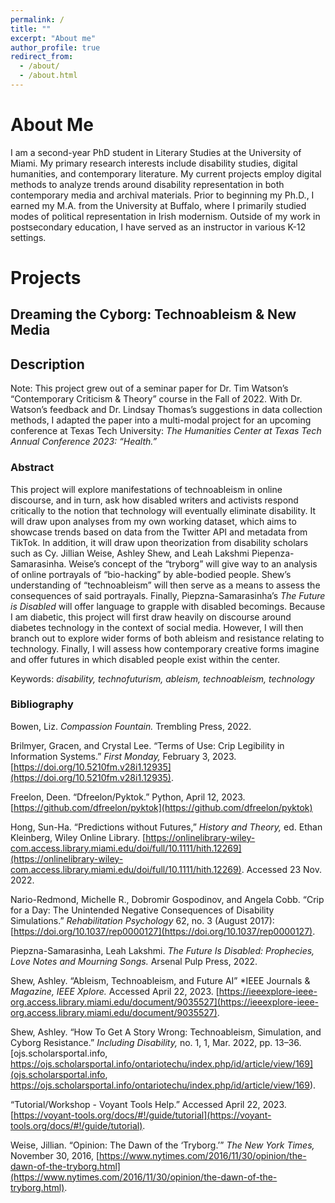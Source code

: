```yaml
---
permalink: /
title: ""
excerpt: "About me"
author_profile: true
redirect_from: 
  - /about/
  - /about.html
---
```


About Me
======
I am a second-year PhD student in Literary Studies at the University of Miami. My primary research interests include disability studies, digital humanities, and contemporary literature. My current projects employ digital methods to analyze trends around disability representation in both contemporary media and archival materials. Prior to beginning my Ph.D., I earned my M.A. from the University at Buffalo, where I primarily studied modes of political representation in Irish modernism. Outside of my work in postsecondary education, I have served as an instructor in various K-12 settings.

Projects
======

## Dreaming the Cyborg: Technoableism & New Media

## Description 

Note: This project grew out of a seminar paper for Dr. Tim Watson’s “Contemporary Criticism & Theory” course in the Fall of 2022. With Dr. Watson’s feedback and Dr. Lindsay Thomas’s suggestions in data collection methods, I adapted the paper into a multi-modal project for an upcoming conference at Texas Tech University: *The Humanities Center at Texas Tech Annual Conference 2023: “Health.”*

### Abstract 
This project will explore manifestations of technoableism in online discourse, and in turn, ask how disabled writers and activists respond critically to the notion that technology will eventually eliminate disability. It will draw upon analyses from my own working dataset, which aims to showcase trends based on data from the Twitter API and metadata from TikTok.  In addition, it will draw upon theorization from disability scholars such as Cy. Jillian Weise, Ashley Shew, and Leah Lakshmi Piepenza-Samarasinha. Weise’s concept of the “tryborg” will give way to an analysis of online portrayals of “bio-hacking” by able-bodied people. Shew’s understanding of “technoableism” will then serve as a means to assess the consequences of said portrayals. Finally, Piepzna-Samarasinha’s *The Future is Disabled* will offer language to grapple with disabled becomings. Because I am diabetic, this project will first draw heavily on discourse around diabetes technology in the context of social media. However, I will then branch out to explore wider forms of both ableism and resistance relating to technology. Finally, I will assess how contemporary creative forms imagine and offer futures in which disabled people exist within the center. 

Keywords: *disability, technofuturism, ableism, technoableism, technology*


### Bibliography 

Bowen, Liz. *Compassion Fountain.* Trembling Press, 2022.

Brilmyer, Gracen, and Crystal Lee. “Terms of Use: Crip Legibility in Information Systems.” *First Monday,* February 3, 2023. 
	[https://doi.org/10.5210fm.v28i1.12935](https://doi.org/10.5210fm.v28i1.12935).
  
Freelon, Deen. “Dfreelon/Pyktok.” Python, April 12, 2023. [https://github.com/dfreelon/pyktok](https://github.com/dfreelon/pyktok)

Hong, Sun-Ha. “Predictions without Futures,” *History and Theory,* ed. Ethan Kleinberg, Wiley Online Library. [https://onlinelibrary-wiley-com.access.library.miami.edu/doi/full/10.1111/hith.12269](https://onlinelibrary-wiley-com.access.library.miami.edu/doi/full/10.1111/hith.12269). Accessed 23 Nov. 2022.

Nario-Redmond, Michelle R., Dobromir Gospodinov, and Angela Cobb. “Crip for a Day: The Unintended Negative Consequences of Disability Simulations.” *Rehabilitation Psychology* 62, no. 3 (August 2017): [https://doi.org/10.1037/rep0000127](https://doi.org/10.1037/rep0000127).

Piepzna-Samarasinha, Leah Lakshmi. *The Future Is Disabled: Prophecies, Love Notes and Mourning Songs.* Arsenal Pulp Press, 2022.

Shew, Ashley. “Ableism, Technoableism, and Future AI” *IEEE Journals & *Magazine, IEEE Xplore.* Accessed April 22, 2023. [https://ieeexplore-ieee-org.access.library.miami.edu/document/9035527](https://ieeexplore-ieee-org.access.library.miami.edu/document/9035527).

Shew, Ashley.  “How To Get A Story Wrong: Technoableism, Simulation, and Cyborg Resistance.” *Including Disability,* no. 1, 1, Mar. 2022, pp. 13–36. [ojs.scholarsportal.info, https://ojs.scholarsportal.info/ontariotechu/index.php/id/article/view/169](ojs.scholarsportal.info, https://ojs.scholarsportal.info/ontariotechu/index.php/id/article/view/169).

“Tutorial/Workshop - Voyant Tools Help.” Accessed April 22, 2023. [https://voyant-tools.org/docs/#!/guide/tutorial](https://voyant-tools.org/docs/#!/guide/tutorial).

Weise, Jillian. “Opinion: The Dawn of the ‘Tryborg.’” *The New York Times,* November 30, 2016, [https://www.nytimes.com/2016/11/30/opinion/the-dawn-of-the-tryborg.html](https://www.nytimes.com/2016/11/30/opinion/the-dawn-of-the-tryborg.html).



